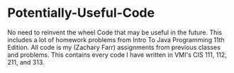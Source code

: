 # Potentially-Useful-Code
No need to reinvent the wheel
Code that may be useful in the future. This includes a lot of homework problems from Intro To Java Programming 11th Edition. 
All code is my (Zachary Farr) assignments from previous classes and problems. 
This contains every code I have written in VMI's CIS 111, 112, 211, and 313. 
